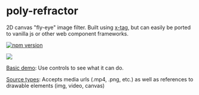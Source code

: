 # poly-refractor

2D canvas "fly-eye" image filter. Built using [x-tag](x-tag.github.io), but can easily be ported to vanilla js or other web component frameworks.

[![npm version](https://badge.fury.io/js/poly-refractor.svg)](https://badge.fury.io/js/poly-refractor)

![](https://media.giphy.com/media/l4FGBi9E8Gze0ns5i/giphy.gif)

[Basic demo](https://positlabs.github.io/poly-refractor/examples/): Use controls to see what it can do.

[Source types](https://positlabs.github.io/poly-refractor/examples/source-types.html): Accepts media urls (.mp4, .png, etc.) as well as references to drawable elements (img, video, canvas)

<!-- [Custom cells](https://positlabs.github.io/poly-refractor/examples/custom-cell.html): Want some crazy tesselation pattern? Go on and have it! -->